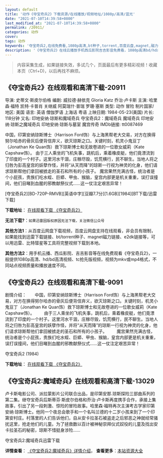 ```yaml
---
layout: default
title: '动作《夺宝奇兵2》下载资源/在线播放/视频地址/1080p/高清/蓝光'
date: "2021-07-10T14:39:58+0800"
last_modified_at: "2021-07-10T14:39:58+0800"
permalink: /20911/
categories: 动作
cover:
tags: 动作
keywords: '夺宝奇兵2,在线免费看,1080p高清,bt种子,torrent,百度云盘,magnet,磁力链,迅雷下载资源'
description: '《夺宝奇兵2》在线云播放手机西瓜影院吉吉影音免费看，1080p高清bd/hd未删减完整版和tc抢先枪版，mkv/mp4格式，附带bt/torrent种子、magnet/磁力链、百度云盘、网盘资源迅雷下载链接'
---
```


>内容采集生成，如果链接失效，多试几个，页面最后有更多精彩视频！收藏本页（Ctrl+D)，以后再找不麻烦。


## 《夺宝奇兵2》在线观看和高清下载-20911

导演: 史蒂文·斯皮尔伯格 编剧: 威拉德·赫依克 Gloria Katz 乔治·卢卡斯 主演: 哈里森·福特 凯特·卡普肖 关继威 阿莫瑞什·普瑞 罗珊·塞斯 类型: 动作 冒险 制片国家/地区: 美国 语言: 英语 僧伽罗语 上海话 粤语 上映日期: 1984-05-23(美国) 片长: 118分钟 又名: 印地安纳·琼斯和魔域奇兵 夺宝奇兵2：魔域奇兵 魔域奇兵 印地安纳·琼斯之魔域奇兵 印地安纳·琼斯与墓室 魔宫传奇 IMDb链接: tt0087469

中国，印第安纳琼斯博士（Harrison Ford饰）与上海黑帮老大交易，对方在换得努尔哈赤的骨灰后便背信弃义，欲灭琼斯之口。关键时刻，机灵小鬼豆丁（Jonathan Ke Quan饰）救下琼斯博士和无故卷进的一位歌女威莉（Kate Capshaw饰）。 由于三人乘坐的飞机失事，跳机后，乘着橡皮艇，他们竟漂流到了印度的一个村子。这里河水干涸，庄稼尽毁，饥荒横行，民不聊生。当地人将之归咎为彭高皇宫的妖孽作怪，并将“从天而降”的琼斯一行视为神灵的化身，他们请求琼斯帮他们拿回被掳走的圣石和所有的小孩子。 魔宫果然充满古怪，统治者是个小屁孩，贵族们吃水蛭、巨蟒、甲虫、猴脑，皇宫内部更是机关重重，误打误撞间，他们目睹到血腥的邪教献祭仪式……这一仗注定艰苦异常！


[夺宝奇兵2][BD-720P-RMVB][英语中字][豆瓣7.7分][1.6GB][1984][BT下载/迅雷下载]

**下载地址**： [在线观看下载 《夺宝奇兵2》](https://www.btdx8.com/torrent/indiana_jones_and_the_temple_of_doom_1984.html) 


**无法下载?**：`如果迅雷因版权原因无法下载，关注微信公众号 `

**其他方法1**：从百度云网盘下载视频，百度云网盘支持在线观看，非会员有限制，如果能找到迅雷下载链接、bt/torrent种子、magnet磁力链接、e2dk链接等，可以用迅雷、比特彗星等工具将完整视频下载到本地。

**其他方法2**：用手机云播、西瓜影院、吉吉影音等在线免费观看《夺宝奇兵2》，一般提供1080p高清、hd/bd高清视频、tc抢先版视频，视频为mkv或mp4格式，不同站点视频质量和播放速度不同。


## 《夺宝奇兵2》在线观看和高清下载-9091

剧情介绍：　　中国，印第安纳琼斯博士（Harrison Ford饰）与上海黑帮老大交易，对方在换得努尔哈赤的骨灰后便背信弃义，欲灭琼斯之口。关键时刻，机灵小鬼豆丁（Jonathan Ke Quan饰）救下琼斯博士和无故卷进的一位歌女威莉（Kate Capshaw饰）。 　　由于三人乘坐的飞机失事，跳机后，乘着橡皮艇，他们竟漂流到了印度的一个村子。这里河水干涸，庄稼尽毁，饥荒横行，民不聊生。当地人将之归咎为彭高皇宫的妖孽作怪，并将“从天而降”的琼斯一行视为神灵的化身，他们请求琼斯帮他们拿回被掳走的圣石和所有的小孩子。 　　魔宫果然充满古怪，统治者是个小屁孩，贵族们吃水蛭、巨蟒、甲虫、猴脑，皇宫内部更是机关重重，误打误撞间，他们目睹到血腥的邪教献祭仪式……这一仗注定艰苦异常！


夺宝奇兵2 (1984)

**下载地址**： [在线观看下载 《夺宝奇兵2》](https://www.btbtdy.me/btdy/dy9969.html) 


## 《夺宝奇兵2:魔域奇兵》在线观看和高清下载-13029

卢卡斯电影公司、派拉蒙影片公司联合出品，是印第安那.琼斯探险三部曲系列的第二集。继夺宝奇兵后斯蒂芬·斯皮尔伯格和乔治·卢卡斯再度携手合作，承接上集故事，引出了另一段刺激、惊险的冒险故事。哈里森·福特再次主演考古学家印第安纳·琼斯博士。他同一个夜总会歌手和一个名叫兰德的十二岁小孩来到了一个印第安村庄。村落里的人们告诉他们，自从安卡拉圣石被盗走之后邪恶之神就经常骚扰这里，抢走他们的儿童。为了拯救数以百计被神秘崇拜仪式奴役的儿童及找出安卡拉圣石的秘密，琼斯不惜挺身涉险……


夺宝奇兵2:魔域奇兵迅雷下载

**详情查看**： [《夺宝奇兵2:魔域奇兵》详情介绍](/movie/13029/)， **查看更多**：[本站资源大全](/movie/t/all/)

